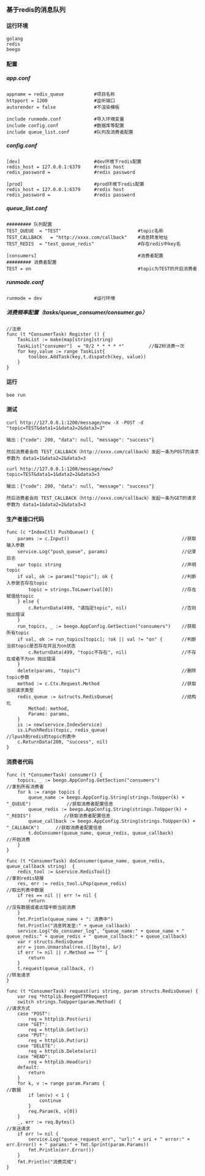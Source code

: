### 基于redis的消息队列

#### 运行环境

    golang
    redis
    beego

#### 配置

##### app.conf
    
    appname = redis_queue           #项目名称
    httpport = 1200                 #监听端口
    autorender = false              #不渲染模板
    
    include runmode.conf            #导入环境变量
    include config.conf             #数据库等配置
    include queue_list.conf         #队列及消费者配置
    
##### config.conf

    [dev]                           #dev环境下redis配置
    redis_host = 127.0.0.1:6379     #redis host
    redis_password =                #redis password
    
    [prod]                          #prod环境下redis配置
    redis_host = 127.0.0.1:6379     #redis host
    redis_password =                #redis password
    
##### queue_list.conf

    ######### 队列配置
    TEST_QUEUE	= "TEST"                            #topic名称
    TEST_CALLBACK	= "http://xxxx.com/callback"    #消息转发地址
    TEST_REDIS	= "test_queue_redis"                #存在redis中key名
    
    [consumers]                                     #消费者配置
    ######### 消费者配置                             
    TEST = on                                       #topic为TEST的开启消费者

##### runmode.conf

    runmode = dev                   #运行环境
    
##### 消费频率配置（tasks/queue_consumer/consumer.go）

    //注册
    func (t *ConsumerTask) Register () {
    	TaskList := make(map[string]string)
    	TaskList["consumer"]  = "0/2 * * * * *"         //每2秒消费一次
    	for key,value := range TaskList{
    		toolbox.AddTask(key,t.dispatch(key, value))
    	}
    }

#### 运行

    bee run
    
#### 测试

    curl http://127.0.0.1:1200/message/new -X -POST -d "topic=TEST&data1=1&data2=2&data3=3"

    输出：{"code": 200, "data": null, "message": "success"}
    
    然后消费者会向 TEST_CALLBACK（http://xxxx.com/callback）发起一条为POST的请求参数为 data1=1&data2=2&data3=3
    
    curl http://127.0.0.1:1200/message/new?topic=TEST&data1=1&data2=2&data3=3
    
    输出：{"code": 200, "data": null, "message": "success"}
    
    然后消费者会向 TEST_CALLBACK（http://xxxx.com/callback）发起一条为GET的请求参数为 data1=1&data2=2&data3=3
    
#### 生产者接口代码
    
```golang
func (c *IndexCtl) PushQueue() {
    params := c.Input()                                         //获取输入参数
    service.Log("push_queue", params)                           //记录日志
    var topic string                                            //声明topic
    if val, ok := params["topic"]; ok {                         //判断入参是否存在topic
        topic = strings.ToLower(val[0])                         //存在赋值给topic
    } else {
        c.ReturnData(499, "请指定topic", nil)                    //否则抛出错误
    }
    run_topics, _ := beego.AppConfig.GetSection("consumers")    //获取所有topic
    if val, ok := run_topics[topic]; !ok || val != "on" {       //判断当前topic是否存在并且为on状态
        c.ReturnData(499, "topic不存在", nil)                    //不存在或者不为on 抛出错误
    }
    delete(params, "topic")                                     //删除topic参数
    method := c.Ctx.Request.Method                              //获取当前请求类型
    redis_queue := &structs.RedisQueue{                         //结构化
        Method: method,
        Params: params,
    }
    is := new(service.IndexService)                             
    is.LPushRedis(topic, redis_queue)                           //lpush到redis的topic列表中
    c.ReturnData(200, "success", nil)
}
```

#### 消费者代码

```golang
func (t *ConsumerTask) consumer() {
    topics, _ := beego.AppConfig.GetSection("consumers")                                //拿到所有消费者
    for k := range topics {
        queue_name := beego.AppConfig.String(strings.ToUpper(k) + "_QUEUE")             //获取消费者配置信息
        queue_redis := beego.AppConfig.String(strings.ToUpper(k) + "_REDIS")            //获取消费者配置信息
        queue_callback := beego.AppConfig.String(strings.ToUpper(k) + "_CALLBACK")      //获取消费者配置信息
        t.doConsumer(queue_name, queue_redis, queue_callback)                           //开始消费
    }
}

func (t *ConsumerTask) doConsumer(queue_name, queue_redis, queue_callback string)  {
    redis_tool := &service.RedisTool{}                                                  //拿到redis链接
    res, err := redis_tool.LPop(queue_redis)                                            //取出列表中数据
    if res == nil || err != nil {
        return                                                                          //没有数据或者出错中断当前消费
    }
    fmt.Println(queue_name + ": 消费中")
    fmt.Println("消息转发至:" + queue_callback)
    service.Log("do_consumer_log", "queue_name:" + queue_name + " queue_redis:" + queue_redis + " queue_callback:" + queue_callback)
    var r structs.RedisQueue
    err = json.Unmarshal(res.([]byte), &r)
    if err != nil || r.Method == "" {
        return
    }
    t.request(queue_callback, r)                                                        //转发请求
}

func (t *ConsumerTask) request(uri string, param structs.RedisQueue) {
    var req *httplib.BeegoHTTPRequest
    switch strings.ToUpper(param.Method) {                                              //请求方式
    case "POST":
        req = httplib.Post(uri)
    case "GET":
        req = httplib.Get(uri)
    case "PUT":
        req = httplib.Put(uri)
    case "DELETE":
        req = httplib.Delete(uri)
    case "HEAD":
        req = httplib.Head(uri)
    default:
        return
    }
    for k, v := range param.Params {                                                    //数据
        if len(v) < 1 {
            continue
        }
        req.Param(k, v[0])
    }
    _, err := req.Bytes()                                                               //发送请求
    if err != nil {
        service.Log("queue_request_err", "url:" + uri + " error:" + err.Error() + " params:" + fmt.Sprint(param.Params))
        fmt.Println(err.Error())
    }
    fmt.Println("消费完成")
}
```